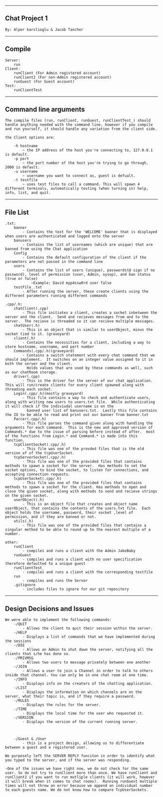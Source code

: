 ----------------------------------------
Chat Project 1
----------------------------------------
    By: Alper karslioglu & Jacob Tancher

----------------------------------------
Compile
----------------------------------------
    Server:
        run 
    Client:
        runClient (For Admin registered account)
        runClient2 (For non-Admin registered account)
        runGuest (For Guest account)
    Test: 
        runClientTest

----------------------------------------
Command line arguments
----------------------------------------
    The compile files (run, runClient, runGuest, runClientTest_) should handle anything needed with the command line, however if you compile and run yourself, it should handle any variation from the client side. 

    the Client options are:

        -h hostname
            ~ the IP address of the host you're connecting to, 127.0.0.1 is default. 
        -p port
            ~ the port number of the host you're trying to go through, 2000 is default.
        -u username
            ~ username you want to connect as, guest is defualt.
        -t testfile
            ~ uses test files to call a command. This will spawn 4 different terminals, automatically testing (when turning in) help, info, list, and quit.


----------------------------------------
File List
----------------------------------------
    .txt:
        banner
            - Contains the text for the 'WELCOME' banner that is displayed when users are authenticated and logged onto the server
        banusers
            - Contains the list of usernames (which are unique) that are banned from using the Chat application
        Config
            - Contains the default configuration of the client if the parameters are not passed in the command line
        users
            - Contains the list of users (unique), passwords(@ sign if no password), level of permission (user, Admin, sysop), and ban status (true or false)
                ~Example: David myp4ssw0rd user false
        testFile_.txt
            - After running the server, these create clients using the different parameters running different commands
    
    .cpp/.h:
        chatClient(.cpp)
            - This file initiates a client, creates a socket inbetween the server and the client.  Send and recieves messages from and to the server.  The recieve is threaded so it can recieve multiple messages.
        chatUser(.h)
            - This is an object that is similar to userObject, minus the socket tied to it. (graveyard)
        client(.h)
            - Contains the necessities for a client, including a way to store hostname, username, and port number
        Commands(.cpp/.h)(graveyard)
            - Contains a switch statement with every chat command that we should implement.  It switches on an integer value assigned to it in both the server and the client. 
              Holds values that are used by these commands as well, such as our chatRoom storage.
        driver(.cpp)
            - This is the driver for the server of our chat application.  This will run/create clients for every client spawned along with threading each socket. 
        Login(.cpp/.h)(mostly graveyard)
            - This file contains a way to check and authenticate users, along with writing new users to users.txt file.  While authenticating it will check if the indiviudal username is on the 
              banned user list of banusers.txt.  Lastly this file contains the IO to be able to read and print out our banner from banner.txt
        Parcer(.cpp/.h)
            - This file parses the command given along with handling the arguments for each command.  This is the new and approved version of Commands.* due to the issue of parsing before instead of after.  most of the functions from Login.* and Command.* is made into this function.
        tcpClientSocket(.cpp/.h)
            - This file was one of the provded files that is the old version of of the tcpUserSocket.
        tcpServerSocket(.cpp/.h)
            - This file was one of the provided files that contains methods to spawn a socket for the server.  Has methods to set the socket options, to bind the socket, to listen for connections, and accepting connection requests.     
        tcpUserSocket(.cpp/.h)
            - This file was one of the provided files that contains methods to spawn a socket for the client. Has methods to open and close the given socket, along with methods to send and recieve strings on the given socket.
        userObject(.h)
            - This is an object file that creates and object name userObject, that contains the contents of the users.txt file.  Each object holds the username, password, their socket ,level of permission, and if they are banned or not. 
        utils(.h)
            - This file was one of the provided files that contains a singular method to be able to round up to the nearest multiple of a number.
        
    other:
        runClient
            - compiles and runs a client with the Admin JakeBaby
        runGuest
            - compiles and runs a client with no user specification therefore defaulted to a unique guest
        runClientTest_
            - compiles and runs a client with the corresponding testfile
        run
            - compiles and runs the Server
        .gitignore
            - includes files to ignore for our git repository


----------------------------------------
Design Decisions and Issues
----------------------------------------

    We were able to implement the following commands:
        -/QUIT
            - Allows the client to quit their session within the server.
        -/HELP
            - Displays a list of commands that we have implemented during the sessions 
        -/DIE
            - Allows an Admin to shut down the server, notifying all the clients that s/he has done so.
        -/PRIVMSG
            - Allows two users to message privately between one another
        -/JOIN
            - Allows a user to join a Channel in order to talk to others inside that channel. You can only be in one chat room at one time.
        -/INFO
            - Displays info on the creaters of the chatting application.
        -/LIST
            - Displays the information on which channels are on the server, what their topic is, and if they require a password.
        -/RULES
            - Displays the rules for the server.
        -/TIME
            - Displays the local time for the user who requested it.
        -/VERSION
            - Displays the version of the current running server.
        


        -/Guest & /User
            - this is a project design, allowing us to differentiate between a guest and a registered user.

    We purposely left the SERVER REPLY funciton in order to identify what you typed to the server, and if the server was responding.

    -One of the issues we have right now, we do not check for the same user. So do not try to runClient more than once. We have runClient and runClient2 if you want to run mutliple clients (it will work, however it will break when it comes to chat rooms).  Running runGuest multiple times will not throw an error because we append an individual number to each guests name. We do not know how to compare TcpUserSockets.